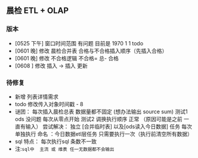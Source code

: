 ##  晨检 ETL + OLAP




### 版本

* [0525 下午] 窗口时间范围 有问题  目前是 1970  1 1   todo
* [0601 晚]   修改 晨检合并表 合格与不合格插入顺序（先插入合格）
* [0601 晚]   修改  不合格逻辑   不合格= 总- 合格
* [0608 ]  修改  插入 ->  插入 更新

### 待修复

* 新增 列表详情需求
* todo  修改传入对象时间戳 - 8
* 谜团：  每次插入晨检总表 数据量都不固定 (想办法输出 source sum)
    测试1    ods 没问题 每次从零点开始
    测试2    调换执行顺序 正常 （原因可能是之前 一直有输入）
    尝试解决：    独立 [合并临时表] 以及[ods读入今日数据]  任务   每次单独执行    命名 ：今日数据etl层任务  只需要执行一次（执行前清空所有数据）
* sql 特点： 每次执行sql  条数不一致
* 注:`sql中  主流 或 维表 任一无数据都不会输出`